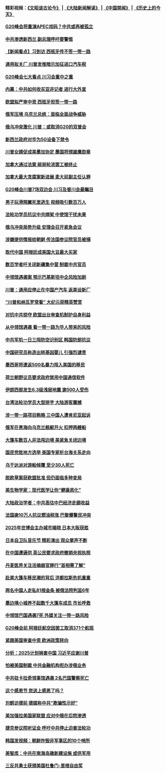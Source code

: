 #### 精彩视频：[《文昭谈古论今》](https://github.com/gfw-breaker/wenzhao/blob/master/README.md?t=11290631) | [《大陆新闻解读》](https://github.com/gfw-breaker/ntdtv-comedy/blob/master/README.md?t=11290631) | [《中国禁闻》](https://github.com/gfw-breaker/ntdtv-news/blob/master/README.md?t=11290631) | [《历史上的今天》](https://github.com/gfw-breaker/today-in-history/blob/master/README.md?t=11290631) 

#### [G20峰会将重演APEC戏码？中共或再被孤立](../pages/nsc418/n10880029.md?t=11290631) 

#### [中共渗透新西兰 副总理呼吁要警惕](../pages/nsc418/n10879826.md?t=11290631) 

#### [【新闻看点】习到访 西班牙传不签一带一路](../pages/nsc418/n10879605.md?t=11290631) 

#### [通用拟关厂 川普发推暗示加征进口汽车税](../pages/nsc418/n10879747.md?t=11290631) 

#### [G20峰会七大看点 川习会重中之重](../pages/nsc418/n10879611.md?t=11290631) 

#### [内幕：中共如何收买亚非记者 进行大外宣](../pages/nsc418/n10879405.md?t=11290631) 

#### [欧盟拟严审中资 西班牙拒签一带一路](../pages/nsc418/n10879421.md?t=11290631) 

#### [俄军压境 乌克兰总统：面临全面战争威胁](../pages/nsc418/n10878722.md?t=11290631) 

#### [俄乌冲突激化 川普：或取消G20的双普会](../pages/nsc418/n10878861.md?t=11290631) 

#### [新西兰政府对华为5G设备下禁令](../pages/nsc418/n10878480.md?t=11290631) 

#### [川普女婿促成美墨加协定 墨国将颁雄鹰勋章](../pages/nsc418/n10878129.md?t=11290631) 

#### [加拿大通过法案 邮局轮流罢工被终止](../pages/nsc418/n10878104.md?t=11290631) 

#### [加拿大最大贪腐案新进展 麦大前副主任认罪](../pages/nsc418/n10878080.md?t=11290631) 

#### [G20峰会川普7场双边会 川习及普川会最瞩目](../pages/nsc418/n10877729.md?t=11290631) 

#### [男子玩滑翔翼死里逃生 视频吸引数百万人](../pages/nsc418/n10877704.md?t=11290631) 

#### [法轮功学员抗议中共绑架 中使馆干扰未果](../pages/nsc418/n10877075.md?t=11290631) 

#### [俄乌冲突局势升级 安理会召开紧急会议](../pages/nsc418/n10876819.md?t=11290631) 

#### [涉嫌提供情报给朝鲜 传法国参议院官员被捕](../pages/nsc418/n10876717.md?t=11290631) 

#### [取代中国 阿根廷成美国大豆最大买家](../pages/nsc418/n10876091.md?t=11290631) 

#### [数百学者吁关闭新疆集中营 制裁中共官员](../pages/nsc418/n10876142.md?t=11290631) 

#### [中领馆遇袭案 预示巴基斯坦中企风险加剧](../pages/nsc418/n10875640.md?t=11290631) 

#### [川普：通用应停止在中国产汽车 返美设新厂](../pages/nsc418/n10875814.md?t=11290631) 

#### [“川普和纳瓦罗常看” 大纪元获精英赞赏](../pages/nsc418/n10874031.md?t=11290631) 

#### [对抗中共掠夺 欧盟出台审查机制护自身利益](../pages/nsc418/n10875554.md?t=11290631) 

#### [从中领馆遇袭 看一带一路为华人带来的风险](../pages/nsc418/n10875453.md?t=11290631) 

#### [中共军机一日三闯防空识别区 韩国防部抗议](../pages/nsc418/n10874735.md?t=11290631) 

#### [中国研究员称造出转基因婴儿 引强烈谴责](../pages/nsc418/n10874934.md?t=11290631) 

#### [墨西哥将遣返500名暴力闯入美国的移民](../pages/nsc418/n10874795.md?t=11290631) 

#### [荷兰朝野议员要求政府禁用中国通信软件](../pages/nsc418/n10874343.md?t=11290631) 

#### [伊朗西部发生6.3级浅层地震 逾500人受伤](../pages/nsc418/n10874736.md?t=11290631) 

#### [台湾法轮功学员大型排字 大陆游客震撼](../pages/nsc418/n10873468.md?t=11290631) 

#### [涉一带一路项目贿赂 三中国人遭肯尼亚起诉](../pages/nsc418/n10874123.md?t=11290631) 

#### [俄军在黑海向乌克兰舰艇开火 扣押两艘船](../pages/nsc418/n10873926.md?t=11290631) 

#### [大篷车数百人非法闯边境 美紧急关闭边境](../pages/nsc418/n10873849.md?t=11290631) 

#### [国民党胜地方选举 美国专家析台海关系走向](../pages/nsc418/n10873601.md?t=11290631) 

#### [乌干达派对游船倾覆 至少30人死亡](../pages/nsc418/n10873417.md?t=11290631) 

#### [脱欧草案获欧盟批准 但仍面临多种变局](../pages/nsc418/n10873284.md?t=11290631) 

#### [美生物学家：现代医学让你“健康恶化”](../pages/nsc418/n10872870.md?t=11290631) 

#### [大陆政治学者：中共高估中巴经济走廊收益](../pages/nsc418/n10872678.md?t=11290631) 

#### [法国逾10万人抗议燃油税涨 巴黎爆警民冲突](../pages/nsc418/n10872878.md?t=11290631) 

#### [2025年世博会主办城市揭晓 日本大阪获胜](../pages/nsc418/n10872338.md?t=11290631) 

#### [日本自卫队音乐节 精彩演出 观众掌声不断](../pages/nsc418/n10872312.md?t=11290631) 

#### [在中国遭逼供 英公民要求政府撤销央视执照](../pages/nsc418/n10871815.md?t=11290631) 

#### [丹麦医界关注活摘器官罪行“首相需了解”](../pages/nsc418/n10868641.md?t=11290631) 

#### [赴美大篷车移民潮的背后 洪都拉斯危机重重](../pages/nsc418/n10871641.md?t=11290631) 

#### [两名中国人走私81根金条 被俄法院判监6年](../pages/nsc418/n10871643.md?t=11290631) 

#### [墨边境小城养不起数千大篷车成员 市长呼救](../pages/nsc418/n10871580.md?t=11290631) 

#### [中领馆巴国遇袭7死 外媒关注一带一路风险](../pages/nsc418/n10871570.md?t=11290631) 

#### [G20峰会前 阿根廷航空因罢工取消371个航班](../pages/nsc418/n10871541.md?t=11290631) 

#### [紧跟美国审查中资 欧洲政策转向](../pages/nsc418/n10871173.md?t=11290631) 

#### [分析：2025计划祸害中国 习近平应谢川普](../pages/nsc418/n10871045.md?t=11290631) 

#### [怕被美国制裁 中共金融机构拒办涉俄业务](../pages/nsc418/n10869676.md?t=11290631) 

#### [中共驻卡拉奇领事馆遇袭 2名巴国警察死亡](../pages/nsc418/n10870377.md?t=11290631) 

#### [这个感恩节 您送上感恩了吗？](../pages/nsc418/n10869319.md?t=11290631) 

#### [刘鹤访德前 德媒称中共“欺骗性示好”](../pages/nsc418/n10868755.md?t=11290631) 

#### [美加强拉美国家联盟 应对中俄在后院渗透](../pages/nsc418/n10866498.md?t=11290631) 

#### [捷克参议院听证会 呼吁中共停止迫害法轮功](../pages/nsc418/n10868371.md?t=11290631) 

#### [韩国发视频：朝鲜炸毁非军事区的10个哨所](../pages/nsc418/n10868183.md?t=11290631) 

#### [美智库：中共在南海岛礁新建设施 或供军用](../pages/nsc418/n10867614.md?t=11290631) 

#### [三反共勇士获颁美国杜鲁门-里根自由奖](../pages/nsc418/n10866763.md?t=11290631) 

